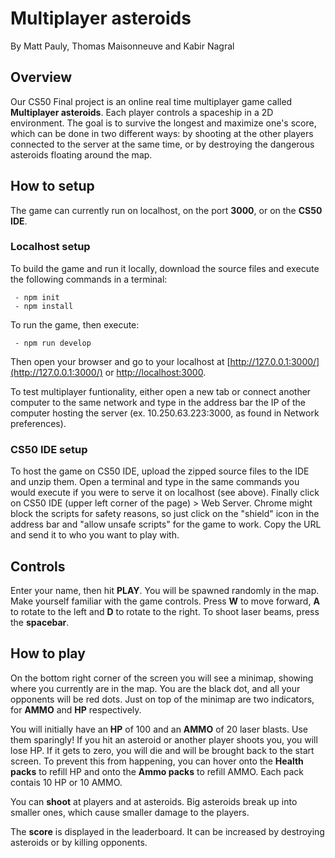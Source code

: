 # Multiplayer asteroids
By Matt Pauly, Thomas Maisonneuve and Kabir Nagral

## Overview
Our CS50 Final project is an online real time multiplayer game called **Multiplayer asteroids**. Each player controls a spaceship in a 2D environment. The goal is to survive the longest and maximize one's score, which can be done in two different ways: by shooting at the other players connected to the server at the same time, or by destroying the dangerous asteroids floating around the map.

## How to setup
The game can currently run on localhost, on the port **3000**, or on the **CS50 IDE**. 

### Localhost setup
To build the game and run it locally, download the source files and execute the following commands in a terminal:

     - npm init
     - npm install
     
To run the game, then execute:

     - npm run develop
     
Then open your browser and go to your localhost at  [http://127.0.0.1:3000/](http://127.0.0.1:3000/) or [http://localhost:3000](http://localhost:3000).

To test multiplayer funtionality, either open a new tab or connect another computer to the same network and type in the address bar the IP of the computer hosting the server (ex. 10.250.63.223:3000, as found in Network preferences).

### CS50 IDE setup
To host the game on CS50 IDE, upload the zipped source files to the IDE and unzip them. Open a terminal and type in the same commands you would execute if you were to serve it on localhost (see above). Finally click on CS50 IDE (upper left corner of the page) > Web Server. Chrome might block the scripts for safety reasons, so just click on the "shield" icon in the address bar and "allow unsafe scripts" for the game to work. Copy the URL and send it to who you want to play with.

## Controls

Enter your name, then hit **PLAY**. You will be spawned randomly in the map. Make yourself familiar with the game controls. Press **W** to move forward, **A** to rotate to the left and **D** to rotate to the right. To shoot laser beams, press the **spacebar**. 

## How to play
On the bottom right corner of the screen you will see a minimap, showing where you currently are in the map. You are the black dot, and all your opponents will be red dots. Just on top of the minimap are two indicators, for **AMMO** and **HP** respectively. 

You will initially have an **HP** of 100 and an **AMMO** of 20 laser blasts. Use them sparingly! If you hit an asteroid or another player shoots you, you will lose HP. If it gets to zero, you will die and will be brought back to the start screen. To prevent this from happening, you can hover onto the **Health packs** to refill HP and onto the **Ammo packs** to refill AMMO. Each pack contais 10 HP or 10 AMMO.

You can **shoot** at players and at asteroids. Big asteroids break up into smaller ones, which cause smaller damage to the players. 

The **score** is displayed in the leaderboard. It can be increased by destroying asteroids or by killing opponents. 
